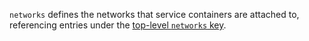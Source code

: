 `networks` defines the networks that service containers are attached to, referencing entries under the
[top-level `networks` key](06-networks.md).